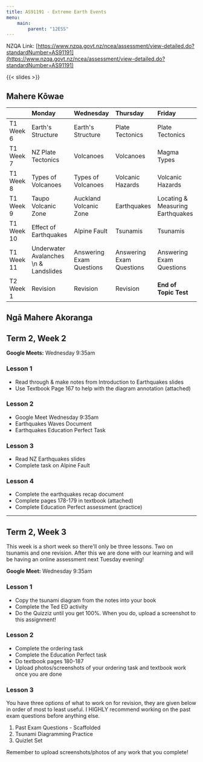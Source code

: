 ```yaml
---
title: AS91191 - Extreme Earth Events
menu:
    main:
        parent: "12ESS"
---
```


NZQA Link: [https://www.nzqa.govt.nz/ncea/assessment/view-detailed.do?standardNumber=AS91191](https://www.nzqa.govt.nz/ncea/assessment/view-detailed.do?standardNumber=AS91191)

{{< slides >}}

## Mahere Kōwae

|            | Monday                                | Wednesday                | Thursday                 | Friday                           |
|:-----------|:--------------------------------------|:-------------------------|:-------------------------|:---------------------------------|
| T1 Week 6  | Earth's Structure                     | Earth's Structure        | Plate Tectonics          | Plate Tectonics                  |
| T1 Week 7  | NZ Plate Tectonics                    | Volcanoes                | Volcanoes                | Magma Types                      |
| T1 Week 8  | Types of Volcanoes                    | Types of Volcanoes       | Volcanic Hazards         | Volcanic Hazards                 |
| T1 Week 9  | Taupo Volcanic Zone                   | Auckland Volcanic Zone   | Earthquakes              | Locating & Measuring Earthquakes |
| T1 Week 10 | Effect of Earthquakes                 | Alpine Fault             | Tsunamis                 | Tsunamis                         |
| T1 Week 11 | Underwater Avalanches \n & Landslides | Answering Exam Questions | Answering Exam Questions | Answering Exam Questions         |
| T2 Week 1  | Revision                              | Revision                 | Revision                 | __End of Topic Test__            |

## Ngā Mahere Akoranga

## Term 2, Week 2

__Google Meets:__ Wednesday 9:35am

### Lesson 1

- Read through & make notes from Introduction to Earthquakes slides
- Use Textbook Page 167 to help with the diagram annotation (attached)

### Lesson 2

- Google Meet Wednesday 9:35am
- Earthquakes Waves Document
- Earthquakes Education Perfect Task

### Lesson 3

- Read NZ Earthquakes slides
- Complete task on Alpine Fault 

### Lesson 4

- Complete the earthquakes recap document
- Complete pages 178-179 in textbook (attached)
- Complete Education Perfect assessment (practice)

---

## Term 2, Week 3

This week is a short week so there'll only be three lessons. Two on tsunamis and one revision. After this we are done with our learning and will be having an online assessment next Tuesday evening!

__Google Meet:__ Wednesday 9:35am

### Lesson 1

- Copy the tsunami diagram from the notes into your book
- Complete the Ted ED activity
- Do the Quizziz until you get 100%. When you do, upload a screenshot to this assignment!

### Lesson 2

- Complete the ordering task
- Complete the Education Perfect task
- Do textbook pages 180-187
- Upload photos/screenshots of your ordering task and textbook work once you are done

### Lesson 3

You have three options of what to work on for revision, they are given below in order of most to least useful. I HIGHLY recommend working on the past exam questions before anything else.

1. Past Exam Questions - Scaffolded
2. Tsunami Diagramming Practice
3. Quizlet Set

Remember to upload screenshots/photos of any work that you complete!